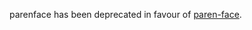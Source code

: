 parenface has been deprecated in favour of [paren-face][1].

[1]: https://github.com/tarsius/paren-face
